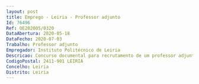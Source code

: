 ```yaml
--- 
layout: post
title: Emprego - Leiria - Professor adjunto
Id: 76496
Ref: OE202005/0320
DataAbertura: 2020-05-18
DataFecho: 2020-07-03
Trabalho: Professor adjunto
Empregador: Instituto Politécnico de Leiria
Descricao: Concurso documental para recrutamento de um professor adjunto, na modalidade de contrato de trabalho em funções públicas por tempo indeterminado, para a área disciplinar de Jogos Digitais   Ambientes Virtuais 3D da Escola Superior de Tecnologia e Gestão do Instituto Politécnico de Leiria
CodigoPostal: 2411-901 LEIRIA
Concelho: Leiria
Distrito: Leiria
--- 
```

